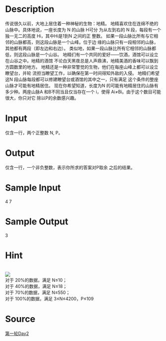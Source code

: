
# Description

<div class="content">传说很久以前，大地上居住着一种神秘的生物：地精。 
地精喜欢住在连绵不绝的山脉中。具体地说，一座长度为 N 的山脉 H可分
为从左到右的 N 段，每段有一个独一无二的高度 Hi，其中Hi是1到N 之间的正
整数。 
如果一段山脉比所有与它相邻的山脉都高，则这段山脉是一个山峰。位于边
缘的山脉只有一段相邻的山脉，其他都有两段（即左边和右边）。 
类似地，如果一段山脉比所有它相邻的山脉都低，则这段山脉是一个山谷。  
地精们有一个共同的爱好——饮酒，酒馆可以设立在山谷之中。地精的酒馆
不论白天黑夜总是人声鼎沸，地精美酒的香味可以飘到方圆数里的地方。 
地精还是一种非常警觉的生物，他们在每座山峰上都可以设立瞭望台，并轮
流担当瞭望工作，以确保在第一时间得知外敌的入侵。 
地精们希望这N 段山脉每段都可以修建瞭望台或酒馆的其中之一，只有满足
这个条件的整座山脉才可能有地精居住。 
现在你希望知道，长度为N 的可能有地精居住的山脉有多少种。两座山脉A
和B不同当且仅当存在一个 i，使得 Ai≠Bi。由于这个数目可能很大，你只对它
除以P的余数感兴趣。 
 
 </div>

# Input

<div class="content"> 仅含一行，两个正整数 N, P。 
</div>

# Output

<div class="content">仅含一行，一个非负整数，表示你所求的答案对P取余
之后的结果。 </div>

# Sample Input

<div class="content"><span class="sampledata">4 7</span></div>

# Sample Output

<div class="content"><span class="sampledata">3</span></div>

# Hint

<div class="content"><p><br/>
<img border="0" src="source/bzoj/1925/img/aHR0cHM6Ly9seWRzeS5jb20vSnVkZ2VPbmxpbmUvaW1hZ2VzLzE5MjUuanBn.jpg"/> <br/>
对于 20%的数据，满足 N≤10； <br/>
对于 40%的数据，满足 N≤18； <br/>
对于 70%的数据，满足 N≤550； <br/>
对于 100%的数据，满足 3≤N≤4200，P≤109<br/>
</p></div>

# Source

<div class="content"><p><a href="problemset.php?search=第一轮Day2">第一轮Day2</a></p></div>

